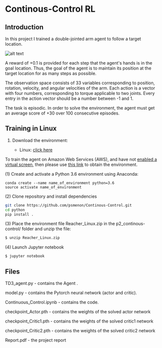 # Continous-Control RL

## Introduction

In this project I trained a double-jointed arm agent to follow a target location.

![alt text](https://user-images.githubusercontent.com/10624937/43851024-320ba930-9aff-11e8-8493-ee547c6af349.gif)

A reward of +0.1 is provided for each step that the agent's hands is in the goal location. Thus, the goal of the agent is to maintain its position at the target location for as many steps as possible.

The observation space consists of 33 variables corresponding to position, rotation, velocity, and angular velocities of the arm. Each action is a vector with four numbers, corresponding to torque applicable to two joints. Every entry in the action vector should be a number between -1 and 1.

The task is episodic. In order to solve the environment, the agent must get an average score of +30 over 100 consecutive episodes.

## Training in Linux

1. Download the environment:  

    - Linux: [click here](https://s3-us-west-1.amazonaws.com/udacity-drlnd/P2/Reacher/Reacher_Linux.zip)
    
To train the agent on Amazon Web Services (AWS), and have not [enabled a virtual screen](https://github.com/Unity-Technologies/ml-agents/blob/master/docs/Training-on-Amazon-Web-Service.md), then please use [this link](https://s3-us-west-1.amazonaws.com/udacity-drlnd/P2/Reacher/Reacher_Linux_NoVis.zip) to obtain the environment.

(1) Create and activate a Python 3.6 environment using Anaconda:
   
   	conda create --name name_of_environment python=3.6
	source activate name_of_environment

(2) Clone repository and install dependencies

```bash
git clone https://github.com/psmenon/Continous-Control.git
cd python
pip install .
```

(3) Place the environment file Reacher_Linux.zip in the p2_continous-control/ folder and unzip the file:

```bash
$ unzip Reacher_Linux.zip
```

(4)  Launch Jupyter notebook

```bash
$ jupyter notebook
```
## Files

TD3_agent.py - contains the Agent .

model.py -  contains the Pytorch neural network (actor and critic).

Continuous_Control.ipynb -  contains the code.

checkpoint_Actor.pth -  contains the weights of the solved actor network

checkpoint_Critic1.pth - contains the weights of the solved critic1 network

checkpoint_Critic2.pth - contains the weights of the solved critic2 network

Report.pdf - the project report
